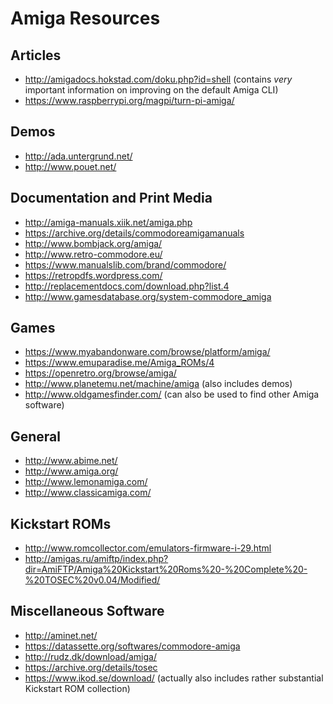 # Amiga Resources

## Articles
* http://amigadocs.hokstad.com/doku.php?id=shell (contains *very* important information on improving on the default Amiga CLI)
* https://www.raspberrypi.org/magpi/turn-pi-amiga/

## Demos
* http://ada.untergrund.net/
* http://www.pouet.net/

## Documentation and Print Media
* http://amiga-manuals.xiik.net/amiga.php
* https://archive.org/details/commodoreamigamanuals
* http://www.bombjack.org/amiga/
* http://www.retro-commodore.eu/
* https://www.manualslib.com/brand/commodore/
* https://retropdfs.wordpress.com/
* http://replacementdocs.com/download.php?list.4
* http://www.gamesdatabase.org/system-commodore_amiga

## Games
* https://www.myabandonware.com/browse/platform/amiga/
* https://www.emuparadise.me/Amiga_ROMs/4
* https://openretro.org/browse/amiga/
* http://www.planetemu.net/machine/amiga (also includes demos)
* http://www.oldgamesfinder.com/ (can also be used to find other Amiga software)

## General
* http://www.abime.net/
* http://www.amiga.org/
* http://www.lemonamiga.com/
* http://www.classicamiga.com/

## Kickstart ROMs
* http://www.romcollector.com/emulators-firmware-i-29.html
* http://amigas.ru/amiftp/index.php?dir=AmiFTP/Amiga%20Kickstart%20Roms%20-%20Complete%20-%20TOSEC%20v0.04/Modified/

## Miscellaneous Software
* http://aminet.net/
* https://datassette.org/softwares/commodore-amiga
* http://rudz.dk/download/amiga/
* https://archive.org/details/tosec
* https://www.ikod.se/download/ (actually also includes rather substantial Kickstart ROM collection)
